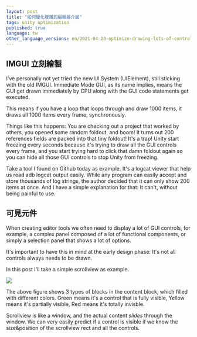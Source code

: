 ```yaml
---
layout: post
title: "如何優化複雜的編輯器介面"
tags: unity optimization
published: true
language: tw
other_language_versions: en/2021-04-28-optimize-drawing-lots-of-control-in-unity-editor.md
---
```


## IMGUI 立刻繪製

I've personally not yet tried the new UI System (UIElement), still sticking with the old IMGUI. Immediate Mode GUI, as its name implies, means the GUI get drawn immediately by CPU along with the GUI code statements get executed.

This means if you have a loop that loops through and draw 1000 items, it draws all 1000 items every frame, synchronously.

Things like this happens: You are checking out a project that worked by others, you opened some random foldout, and boom! It turns out 200 references fields are packed into that tiny foldout! It's a trap! Unity start freezing every seconds because it's trying to draw all the GUI controls every frame, and you start trying hard to click that damn foldout again so you can hide all those GUI controls to stop Unity from freezing.

Take a tool I found on Github today as example. It's a logcat viewer that help us read adb logcat output easily. While any program can easily accept and store thousands of log strings, the author decided that it can only show 200 items at once. And I have a simple explanation for that: It can't, without being painful to use.

## 可見元件

When creating editor tools we often need to display a lot of GUI controls, for example, a complex panel composed of a lot of functional components, or simply a selection panel that shows a lot of options.

It's important to have this in mind at the early design phase: It's not all controls always needs to be drawn.

In this post I'll take a simple scrollview as example.

![](..\assets\2021-04-28-optimize-drawing-lots-of-control-in-unity-editor\visibility.png)

The above figure shows 3 types of blocks in the content block, which filled with different colors. Green means it's a control that is fully visible, Yellow means it's partially visible, Red means it's totally invisble.

Scrollview is like a window, and the actual content *slides* through the window. We can very easily predict if a control is visible if we know the size&position of the scrollview rect and all the controls.